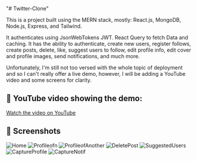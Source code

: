 "# Twitter-Clone"

This is a project built using the MERN stack, mostly: React.js, MongoDB, Node.js, Express, and Tailwind.

It authenticates using JsonWebTokens JWT. React Query to fetch Data and caching.
It has the ability to authenticate, create new users, register follows, create posts, delete, like, suggest users to follow, edit profile info, edit cover and profile images, send notifications, and much more.

Unfortunately, I'm still not too versed with the whole topic of deployment and so I can't really offer a live demo, however, I will be adding a YouTube video and some screens for clarity.

## 🎥 YouTube video showing the demo:

<a href="https://www.youtube.com/watch?v=K_7-dIgpqYw" target="_blank" rel="noopener noreferrer">Watch the video on YouTube</a>

## 📸 Screenshots
![Home](https://github.com/user-attachments/assets/ccf889a3-84e3-4e98-be5a-4bebb4c131b8)
![Profileofn](https://github.com/user-attachments/assets/abe486cf-44b2-448e-99ff-950e674de130)
![ProfileofAnother](https://github.com/user-attachments/assets/a644927b-01e0-4dac-a46e-d06e40a74612)
![DeletePost](https://github.com/user-attachments/assets/746e3bce-272e-4948-824c-817a455cf7e5)
![SuggestedUsers](https://github.com/user-attachments/assets/42ae5ed1-4970-4c6a-944d-2c4d3f0337c0)
![CaptureProfile](https://github.com/user-attachments/assets/14164ce6-8d66-43e2-87e8-53631f9cede3)
![CaptureNotif](https://github.com/user-attachments/assets/cbd902ef-b199-4b18-8e31-10ac992e1c35)
